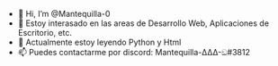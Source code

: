 - 👋 Hi, I’m @Mantequilla-0
- 👀 Estoy interasado en las areas de Desarrollo Web, Aplicaciones de Escritorio, etc. 
- 🌱 Actualmente estoy leyendo Python y Html
- 📫 Puedes contactarme por discord: Mantequilla-ΔΔΔ-ඞ#3812

<!---
Mantequilla-0/Mantequilla-0 is a ✨ special ✨ repository because its `README.md` (this file) appears on your GitHub profile.
You can click the Preview link to take a look at your changes.
--->
